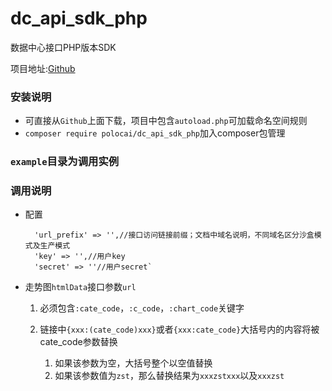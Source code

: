 # dc_api_sdk_php

数据中心接口PHP版本SDK

项目地址:[Github](https://github.com/ghostwing412/POLO_DCAPI_SDK_PHP)

### 安装说明

+ 可直接从`Github`上面下载，项目中包含`autoload.php`可加载命名空间规则
+ `composer require polocai/dc_api_sdk_php`加入composer包管理

### `example`目录为调用实例

### 调用说明
+ 配置
        
        'url_prefix' => '',//接口访问链接前缀；文档中域名说明，不同域名区分沙盒模式及生产模式
        'key' => '',//用户key
        'secret' => ''//用户secret`
        
+ 走势图`htmlData`接口参数`url`

    1.  必须包含`:cate_code`，`:c_code`，`:chart_code`关键字
    2. 链接中`{xxx:(cate_code)xxx}`或者`{xxx:cate_code}`大括号内的内容将被cate_code参数替换
    
        1. 如果该参数为空，大括号整个以空值替换
        2. 如果该参数值为`zst`，那么替换结果为`xxxzstxxx`以及`xxxzst`






